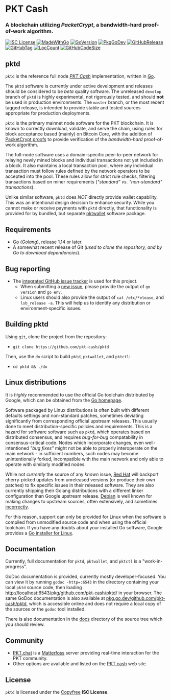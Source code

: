 # PKT Cash

### A blockchain utilizing *PacketCrypt*, a bandwidth-hard proof-of-work algorithm.

[![ISC License](http://img.shields.io/badge/license-ISC-blue.svg)](http://Copyfree.org) [![MadeWithGo](https://img.shields.io/badge/Made%20with-Go-1f425f.svg)](http://golang.org) [![GoVersion](https://img.shields.io/github/go-mod/go-version/pkt-cash/pktd.svg)](https://github.com/pkt-cash/pktd/blob/master/go.mod) [![PkgGoDev](https://pkg.go.dev/badge/github.com/pkt-cash/pktd)](https://pkg.go.dev/github.com/pkt-cash/pktd) [![GitHubRelease](https://img.shields.io/github/release/pkt-cash/pktd.svg)](https://github.com/pkt-cash/pktd/releases/) [![GitHubTag](https://img.shields.io/github/tag/pkt-cash/pktd.svg)](https://github.com/pkt-cash/pktd/tags/) [![LocCount](https://img.shields.io/tokei/lines/github/pkt-cash/pktd.svg)](https://github.com/XAMPPRocky/tokei) [![GitHubCodeSize](https://img.shields.io/github/languages/code-size/pkt-cash/pktd.svg)](https://github.com/pkt-cash/pktd)

## pktd

`pktd` is the reference full node [*PKT Cash*](https://pkt.cash/)
implementation, written in [Go](https://go.dev/).

The `pktd` software is currently under active development and releases should
be considered to be *beta* quality software. The unreleased `develop` branch
of `pktd` is highly experimental, not rigorously tested, and should **not**
be used in production environments. The `master` branch, or the most recent
tagged release, is intended to provide stable and tested sources appropriate
for production deployments.

`pktd` is the primary mainnet node software for the PKT blockchain. It is
known to correctly download, validate, and serve the chain, using rules for
block acceptance based (mainly) on Bitcoin Core, with the addition of
[PacketCrypt proofs](https://pkt.cash/PacketCrypt-2020-09-04.pdf) to provide 
verification of the *bandwidth-hard* proof-of-work algorithm.

The full-node software uses a domain-specific peer-to-peer network for relaying
newly mined blocks and individual transactions not yet included in a block. It
also maintains a local transaction pool, where any individual transaction
must follow rules defined by the network operators to be accepted into the
pool. These rules allow for strict rule checks, filtering transactions based
on miner requirements (*"standard" vs. "non-standard" transactions*).

Unlike similar software, `pktd` does *NOT* directly provide wallet capability.
This was an intentional design decision to enhance security. While you cannot
make or receive payments with `pktd` directly, that functionality is provided
for by bundled, but separate [pktwallet](https://github.com/pkt-cash/pktd/pktwallet) software package.


## Requirements

* [Go](http://golang.org) (*Golang*), release 1.14 or later.
* A somewhat recent release of Git (*used to clone the repository, and by Go to download dependencies*).


## Bug reporting

* The [integrated GitHub issue tracker](https://github.com/pkt-cash/pktd/issues) is used for this project.
  * When submitting a [new issue](https://github.com/pkt-cash/pktd/issues/new),
    please provide the output of `go version` and `go env`. 
  * Linux users should also provide the output of `cat /etc/*elease`, and 
    `lsb_release -a`. This will help us to identify any distribution or 
	environment-specific issues.


## Building pktd

Using `git`, clone the project from the repository:
* `git clone https://github.com/pkt-cash/pktd`

Then, use the `do` script to build `pktd`, `pktwallet`, and `pktctl`:
* `cd pktd && ./do`


## Linux distributions

It is *highly* recommended to use the official Go toolchain distributed
by Google, which can be obtained from the [Go homepage](https://golang.org/dl).

Software packaged by Linux distributions is often built with different 
defaults settings and non-standard patches, sometimes deviating significantly
from corresponding official upstream releases. This usually done to meet
distribution-specific policies and requirements. This is a hazard for software
software such as `pktd`, which operates based on distributed consensus, and
requires *bug-for-bug* compatability in consensus-critical code. Nodes which
incorporate changes, even well-intentioned *"bug fixes"* might not be able to
properly interoperate on the main network - in sufficient numbers, such nodes
may become unintentionally forked, incompatible with the main network and only
able to operate with similarly modified nodes.

While not *currently* the source of any *known* issue, [Red Hat](https://bugzilla.redhat.com/buglist.cgi?bug_status=NEW&bug_status=ASSIGNED&bug_status=ON_QA&component=golang)
will backport cherry-picked updates from unreleased versions (or produce their
own patches) to fix specific issues in their released software. They are also 
currently shipping their Golang distributions with a different linker
configuration than Google upstream release. [Debian](https://tracker.debian.org/pkg/golang-defaults)
is well known for making changes to upstream sources, often extensively, and
sometimes [incorrectly](https://www.zdnet.com/article/debian-and-ubuntu-openssl-generates-useless-crypto-keys/).

For this reason, support can only be provided for Linux when the software is
compiled from unmodified source code and when using the official toolchain. If
you have any doubts about your installed Go software, Google provides a [Go installer for Linux](https://storage.googleapis.com/golang/getgo/installer_linux).


## Documentation

Currently, full documentation for `pktd`, `pktwallet`, and `pktctl` is a
"work-in-progress".

GoDoc documentation is provided, currently mostly developer-focused. You can
view it by running `godoc -http=:6543` in the directory containing your local
`pktd` source code, then loading [http://localhost:6543/pkg/github.com/pkt-cash/pktd/](http://localhost:6060/pkg/github.com/pkt-cash/pktd/) in your browser.
The same GoDoc documentation is also available at [pkg.go.dev/github.com/pkt-cash/pktd](https://pkg.go.dev/github.com/pkt-cash/pktd),
which is accessible online and does not require a local copy of the sources or
the `godoc` tool installed.

There is also documentation in the [docs](https://github.com/pkt-cash/pktd/tree/master/docs) directory of the source tree which you should review.


## Community

* [PKT.chat](https://pkt.chat) is a [Matterfoss](https://github.com/cjdelisle/Matterfoss) server providing real-time interaction for the PKT community.
* Other options are available and listed on the [PKT.cash](https://pkt.cash/community/) web site.


## License

`pktd` is licensed under the [Copyfree](http://Copyfree.org) **ISC License**.



